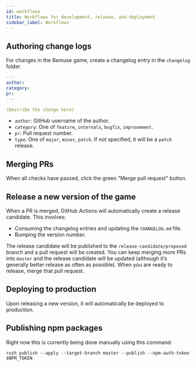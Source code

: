 ```yaml
---
id: workflows
title: Workflows for development, release, and deployment
sidebar_label: Workflows
---
```


## Authoring change logs

For changes in the Bemuse game, create a changelog entry in the `changelog` folder.

```yaml
---
author:
category:
pr:
---

(Describe the change here)
```

- `author`: GitHub username of the author.
- `category`: One of `feature`, `internals`, `bugfix`, `improvement`.
- `pr`: Pull request number.
- `type`: One of `major`, `minor`, `patch`. If not specified, it will be a `patch` release.

## Merging PRs

When all checks have passed, click the green "Merge pull request" button.

## Release a new version of the game

When a PR is merged, GitHub Actions will automatically create a release candidate. This involves:

- Consuming the changelog entries and updating the `CHANGELOG.md` file.
- Bumping the version number.

The release candidate will be published to the `release-candidate/proposed` branch and a pull request will be created. You can keep merging more PRs into `master` and the release candidate will be updated (although it’s generally better release as often as possible). When you are ready to release, merge that pull request.

## Deploying to production

Upon releasing a new version, it will automatically be deployed to production.

## Publishing npm packages

Right now this is currently being done manually using this command:

```
rush publish --apply --target-branch master --publish --npm-auth-token $NPM_TOKEN
```